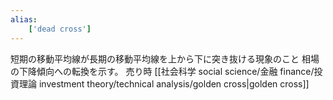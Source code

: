 ```yaml
---
alias:
    ['dead cross']
---
```

短期の移動平均線が長期の移動平均線を上から下に突き抜ける現象のこと
相場の下降傾向への転換を示す。
売り時
[[社会科学 social science/金融 finance/投資理論 investment theory/technical analysis/golden cross|golden cross]]
